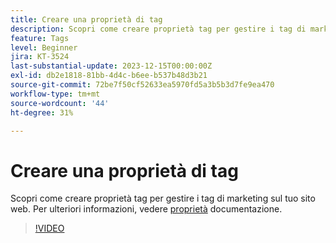 ```yaml
---
title: Creare una proprietà di tag
description: Scopri come creare proprietà tag per gestire i tag di marketing sul tuo sito web.
feature: Tags
level: Beginner
jira: KT-3524
last-substantial-update: 2023-12-15T00:00:00Z
exl-id: db2e1818-81bb-4d4c-b6ee-b537b48d3b21
source-git-commit: 72be7f50cf52633ea5970fd5a3b5b3d7fe9ea470
workflow-type: tm+mt
source-wordcount: '44'
ht-degree: 31%

---
```


# Creare una proprietà di tag

Scopri come creare proprietà tag per gestire i tag di marketing sul tuo sito web. Per ulteriori informazioni, vedere [proprietà](https://experienceleague.adobe.com/docs/experience-platform/tags/admin/companies-and-properties.html) documentazione.

>[!VIDEO](https://video.tv.adobe.com/v/28727/?learn=on)
